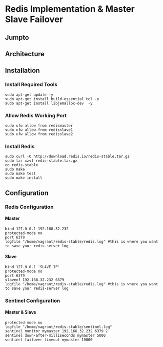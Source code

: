 # Redis Implementation & Master Slave Failover

## Jumpto

## Architecture

## Installation
### Install Required Tools
```
sudo apt-get update -y
sudo apt-get install build-essential tcl -y
sudo apt-get install libjemalloc-dev  -y
```

### Allow Redis Working Port
```
sudo ufw allow from redismaster
sudo ufw allow from redisslave1
sudo ufw allow from redisslave2
```

### Install Redis
```
sudo curl -O http://download.redis.io/redis-stable.tar.gz
sudo tar xzvf redis-stable.tar.gz
cd redis-stable
sudo make
sudo make test
sudo make install
```


## Configuration

### Redis Configuration
#### Master
```
bind 127.0.0.1 192.168.32.232
protected-mode no
port 6379
logfile "/home/vagrant/redis-stable/redis.log" #this is where you want to save your redis-server log
```
#### Slave
```
bind 127.0.0.1 'SLAVE IP'
protected-mode no
port 6379
slaveof 192.168.32.232 6379
logfile "/home/vagrant/redis-stable/redis.log" #this is where you want to save your redis-server log
```

### Sentinel Configuration
#### Master & Slave
```
protected-mode no
logfile "/home/vagrant/redis-stable/sentinel.log"
sentinel monitor mymaster 192.168.32.232 6379 2
sentinel down-after-milliseconds mymaster 5000
sentinel failover-timeout mymaster 10000
```
